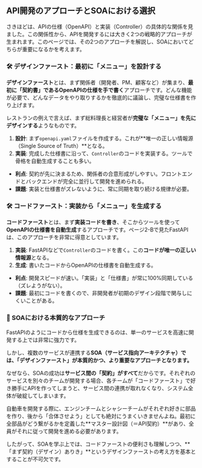 ## API開発のアプローチとSOAにおける選択

さきほどは、APIの仕様（OpenAPI）と実装（Controller）の具体的な関係を見ました。この関係性から、APIを開発するには大きく2つの戦略的アプローチが生まれます。このページでは、その2つのアプローチを解説し、SOAにおいてどちらが重要になるかを考えます。

### 🛠️ デザインファースト：最初に「メニュー」を設計する

**デザインファースト**とは、まず関係者（開発者、PM、顧客など）が集まり、**最初に「契約書」であるOpenAPIの仕様を手で書く**アプローチです。どんな機能が必要で、どんなデータをやり取りするかを徹底的に議論し、完璧な仕様書を作り上げます。

レストランの例えで言えば、まず総料理長と経営者が**完璧な「メニュー」を先にデザインする**ようなものです。

1.  **設計**: まず`openapi.yaml`ファイルを作成する。これが**唯一の正しい情報源（Single Source of Truth）**となる。
2.  **実装**: 完成した仕様書に沿って、`Controller`のコードを実装する。ツールで骨格を自動生成することも多い。

* **利点**: 契約が先に決まるため、関係者の合意形成がしやすい。フロントエンドとバックエンドが完全に並行して開発を進められる。
* **課題**: 実装と仕様書がズレないように、常に同期を取り続ける規律が必要。

### 🛠️ コードファースト：実装から「メニュー」を生成する

**コードファースト**とは、まず**実装コードを書き**、そこからツールを使って**OpenAPIの仕様書を自動生成**するアプローチです。ページ2-Bで見たFastAPIは、このアプローチを非常に得意としています。

1.  **実装**: FastAPIなどで`Controller`のコードを書く。この**コードが唯一の正しい情報源**となる。
2.  **生成**: 書いたコードからOpenAPIの仕様書を自動生成する。

* **利点**: 開発スピードが速い。「実装」と「仕様書」が常に100%同期している（ズレようがない）。
* **課題**: 最初にコードを書くので、非開発者が初期のデザイン段階で関与しにくいことがある。

### 👏 SOAにおける本質的なアプローチ

FastAPIのようにコードから仕様を生成できるのは、単一のサービスを高速に開発する上では非常に強力です。

しかし、複数のサービスが連携する**SOA（サービス指向アーキテクチャ）では、「デザインファースト」が本質的かつ、より重要なアプローチとなります。**

なぜなら、SOAの成功は**サービス間の「契約」がすべて**だからです。それぞれのサービスを別々のチームが開発する場合、各チームが「コードファースト」で好き勝手にAPIを作ってしまうと、サービス間の連携が取れなくなり、システム全体が破綻してしまいます。



自動車を開発する際に、エンジンチームとシャシーチームがそれぞれ好きに部品を作り、後から「合体させよう」としても絶対にうまくいきませんよね。最初に全部品がどう繋がるかを定義した**マスター設計図（＝API契約）**があり、全員がそれに従って開発を進める必要があります。

したがって、SOAを学ぶ上では、コードファーストの便利さも理解しつつ、**「まず契約（デザイン）ありき」**というデザインファーストの考え方を基本とすることが不可欠です。


